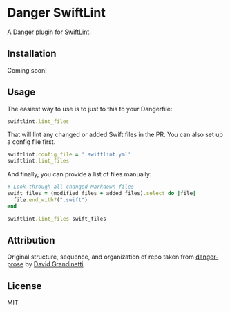 # Danger SwiftLint

A [Danger](https://github.com/danger/danger) plugin for [SwiftLint](https://github.com/realm/SwiftLint).

## Installation

Coming soon!

## Usage

The easiest way to use is to just to this to your Dangerfile:

```rb
swiftlint.lint_files
```

That will lint any changed or added Swift files in the PR. You can also set up a config file first.

```rb
swiftlint.config_file = '.swiftlint.yml'
swiftlint.lint_files
```

And finally, you can provide a list of files manually:

``` ruby
# Look through all changed Markdown files
swift_files = (modified_files + added_files).select do |file|
  file.end_with?(".swift")
end

swiftlint.lint_files swift_files
```

## Attribution

Original structure, sequence, and organization of repo taken from [danger-prose](https://github.com/dbgrandi/danger-prose) by [David Grandinetti](https://github.com/dbgrandi/).

## License

MIT
